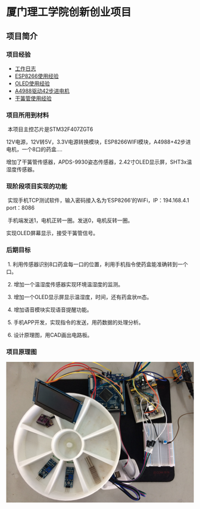 # 厦门理工学院创新创业项目

## 项目简介

### 项目经验
- [工作日志](/Project_Development_Experience/工作日志.md)
- [ESP8266使用经验](/Project_Development_Experience/ESP8266使用经验.md)
- [OLED使用经验](/Project_Development_Experience/OLED使用经验.md)
- [A4988驱动42步进电机](/Project_Development_Experience/A4988驱动42步进电机)
- [干簧管使用经验](/Project_Development_Experience/干簧管使用经验)
### 项目所用到材料
  本项目主控芯片是STM32F407ZGT6

  12V电源，12V转5V，3.3V电源转换模块，ESP8266WIFI模块，A4988+42步进电机，一个8口的药盒....

  增加了干簧管传感器，APDS-9930姿态传感器，2.42寸OLED显示屏，SHT3x温湿度传感器。

### 现阶段项目实现的功能
  实现手机TCP测试软件，输入密码接入名为‘ESP8266’的WiFi，IP：194.168.4.1 port：8086

  手机端发送1，电机正转一圈。发送0，电机反转一圈。

  实现OLED屏幕显示，接受干簧管信号。
### 后期目标
  1. 利用传感器识别8口药盒每一口的位置，利用手机指令使药盒能准确转到一个口。

  2. 增加一个温湿度传感器实现环境温湿度的监测。

  3. 增加一个OLED显示屏显示温湿度，时间，还有药盒状m态。

  4. 增加语音模块实现语音提醒功能。

  5. 手机APP开发，实现指令的发送，用药数据的处理分析。

  6. 设计原理图，用CAD画出电路板。

### 项目原理图

   ![原理图](/Project_Image_Date/药盒工程图.jpg)
